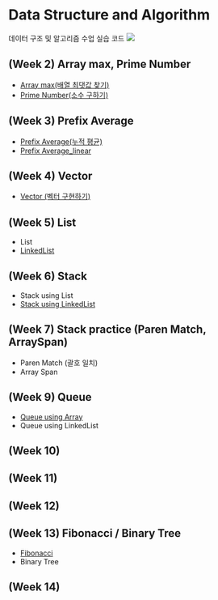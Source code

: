 # Data Structure and Algorithm
데이터 구조 및 알고리즘 수업 실습 코드 <img src="https://img.shields.io/badge/Google Colab-black?style=flat&logo=Google Colab&logoColor=F9AB00"/> 

## (Week 2) Array max, Prime Number
- [Array max(배열 최댓값 찾기)](Code/ArrayMax.ipynb)
- [Prime Number(소수 구하기)](Code/PrimeNumber.ipynb)
## (Week 3) Prefix Average
- [Prefix Average(누적 평균)](Code/prefixAverage.ipynb)
- [Prefix Average_linear](Code/prefixAverage_linear.ipynb)
## (Week 4) Vector
- [Vector (벡터 구현하기)](Code/MyVector.ipynb)
## (Week 5) List
- List
- [LinkedList](Code/LinkedList.ipynb)
## (Week 6) Stack
- Stack using List
- [Stack using LinkedList](Code/LinkedLStack.ipynb)
## (Week 7) Stack practice (Paren Match, ArraySpan)
- Paren Match (괄호 일치)
- Array Span
## (Week 9) Queue
- [Queue using Array](Code/Queue.ipynb)
- Queue using LinkedList
## (Week 10) 
## (Week 11) 
## (Week 12) 
## (Week 13) Fibonacci / Binary Tree
- [Fibonacci](Code/Fibonacci.ipynb)
- Binary Tree
## (Week 14) 




